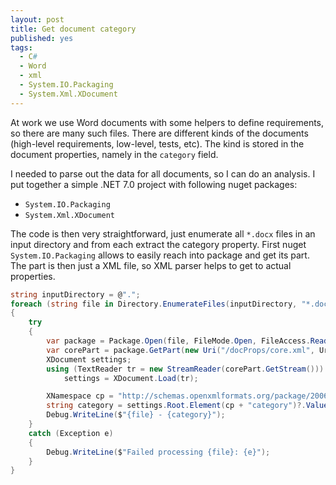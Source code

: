 ```yaml
---
layout: post
title: Get document category
published: yes
tags:
  - C#
  - Word
  - xml
  - System.IO.Packaging
  - System.Xml.XDocument
---
```

At work we use Word documents with some helpers to define requirements, so there are many such files. There are different kinds of the documents (high-level requirements, low-level, tests, etc). The kind is stored in the document properties, namely in the `category` field.

I needed to parse out the data for all documents, so I can do an analysis. I put together a simple .NET 7.0 project with following nuget packages:

 - `System.IO.Packaging`
 - `System.Xml.XDocument`

The code is then very straightforward, just enumerate all `*.docx` files in an input directory and from each extract the category property. First nuget `System.IO.Packaging` allows to easily reach into package and get its part. The part is then just a XML file, so XML parser helps to get to actual properties.

```c#
string inputDirectory = @".";
foreach (string file in Directory.EnumerateFiles(inputDirectory, "*.docx", SearchOption.AllDirectories))
{
    try
    {
        var package = Package.Open(file, FileMode.Open, FileAccess.ReadWrite);
        var corePart = package.GetPart(new Uri("/docProps/core.xml", UriKind.Relative));
        XDocument settings;
        using (TextReader tr = new StreamReader(corePart.GetStream()))
            settings = XDocument.Load(tr);

        XNamespace cp = "http://schemas.openxmlformats.org/package/2006/metadata/core-properties";
        string category = settings.Root.Element(cp + "category")?.Value ?? "<NONE>";
        Debug.WriteLine($"{file} - {category}");
    }
    catch (Exception e)
    {
        Debug.WriteLine($"Failed processing {file}: {e}");
    }
}
```
